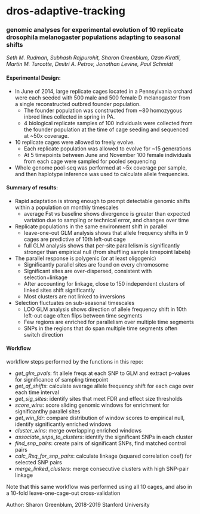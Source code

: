 # dros-adaptive-tracking

### genomic analyses for experimental evolution of 10 replicate drosophila melanogaster populations adapting to seasonal shifts

_Seth M. Rudman, Subhash Rajpurohit, Sharon Greenblum, Ozan Kiratli, Martin M. Turcotte, Dmitri A. Petrov, Jonathan Levine, Paul Schmidt_

#### Experimental Design:
+ In June of 2014, large replicate cages located in a Pennsylvania orchard were each seeded with 500 male and 500 female D melanogaster from a single reconstructed outbred founder population. 
  + The founder population was constructed from ~80 homozygous inbred lines collected in spring in PA.
  + 4 biological replicate samples of 100 individuals were collected from the founder population at the time of cage seeding and sequenced at ~50x coverage.
+ 10 replicate cages were allowed to freely evolve.
  + Each replicate population was allowed to evolve for ~15 generations
  + At 5 timepoints between June and November 100 female individuals from each cage were sampled for pooled sequencing 
+ Whole genome pool-seq was performed at ~5x coverage per sample, and then haplotype inference was used to calculate allele frequencies.

#### Summary of results:
+ Rapid adaptation is strong enough to prompt detectable genomic shifts within a population on monthly timescales
  + average Fst vs baseline shows divergence is greater than expected variation due to sampling or technical error, and changes over time
+ Replicate populations in the same environment shift in parallel
  + leave-one-out GLM analysis shows that allele frequency shifts in 9 cages are predictive of 10th left-out cage 
  + full GLM analysis shows that per-site parallelism is significantly stronger than empirical null (from shuffling sample timepoint labels)
+ The parallel response is polygenic (or at least oligogenic)
  + Significantly parallel sites are found on every chromosome
  + Significant sites are over-dispersed, consistent with selection+linkage
  + After accounting for linkage, close to 150 independent clusters of linked sites shift significantly 
  + Most clusters are not linked to inversions
+ Selection fluctuates on sub-seasonal timescales
  + LOO GLM analysis shows direction of allele frequency shift in 10th left-out cage often flips between time segments
  + Few regions are enriched for parallelism over multiple time segments
  + SNPs in the regions that do span multiple time segments often switch direction
  
#### Workflow
workflow steps performed by the functions in this repo:  
+  _get_glm_pvals_: fit allele freqs at each SNP to GLM and extract p-values for significance of sampling timepoint  
+  _get_af_shifts_: calculate average allele frequency shift for each cage over each time interval
+  _get_sig_sites_: identify sites that meet FDR and effect size thresholds  
+  _score_wins_: score sliding genomic windows for enrichment for significantlhy parallel sites  
+  _get_win_fdr_: compare distribution of window scores to empirical null, identify significantly enriched windows  
+  _cluster_wins_: merge overlapping enriched windows  
+  _associate_snps_to_clusters_: identify the significant SNPs in each cluster  
+  _find_snp_pairs_: create pairs of significant SNPs, find matched control pairs  
+  _calc_Rsq_for_snp_pairs_: calculate linkage (squared correlation coef) for selected SNP pairs  
+  _merge_linked_clusters_: merge consecutive clusters with high SNP-pair linkage  
  
Note that this same workflow was performed using all 10 cages, and also in a 10-fold leave-one-cage-out cross-validation

  
Author: Sharon Greenblum, 2018-2019 Stanford University
